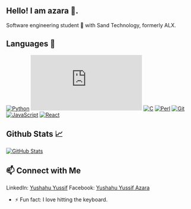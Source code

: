 ## Hello! I am azara 👋.
Software engineering student 🚀 with Sand Technology, formerly ALX.

## Languages 🔧
[![Python](https://img.shields.io/badge/Python-%23F7DF1E.svg?&style=for-the-badge&logo=python&logoColor=coloured)](https://github.com/gitloper-azara/alx-higher_level_programming.git)
[![Bash](https://cdn.jsdelivr.net/gh/devicons/devicon@v2.15.1/devicon.min.css)](https://github.com/gitloper-azara/alx-system_engineering-devops.git)
[![C](https://img.shields.io/badge/C-%23F7DF1E.svg?&style=for-the-badge&logo=C&logoColor=%2361DAFB)](https://github.com/gitloper-azara/alx-low_level_programming.git)
[![Perl](https://img.shields.io/badge/perl-%23F7DF1E.svg?&style=for-the-badge&logo=perl&logoColor=coloured)](https://github.com/gitloper-azara/alx-system_engineering-devops.git)
[![Git](https://img.shields.io/badge/git-%23F7DF1E.svg?&style=for-the-badge&logo=git&logoColor=coloured)](https://github.com/gitloper-azara/)
[![JavaScript](https://img.shields.io/badge/JavaScript-%23F7DF1E.svg?&style=for-the-badge&logo=javascript&logoColor=black)](https://www.javascript.com/)
[![React](https://img.shields.io/badge/React-%2320232A.svg?&style=for-the-badge&logo=react&logoColor=%2361DAFB)](https://reactjs.org/)


## Github Stats 📈
[![GitHub Stats](https://github-readme-stats.vercel.app/api?username=gitloper-azara&show_icons=true&theme=radical)](https://github.com/gitloper-azara)

## 📫 Connect with Me
LinkedIn: [Yushahu Yussif](https://www.linkedin.com/in/yushahuyussifazara/)
Facebook: [Yushahu Yussif Azara](https://www.facebook.com/yushahuazara?mibextid=ZbWKwL)

- ⚡ Fun fact: I love hitting the keyboard.
